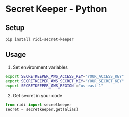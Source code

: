 # Secret Keeper - Python

## Setup
`pip install ridi-secret-keeper`

## Usage

1. Set environment variables
```bash
export SECRETKEEPER_AWS_ACCESS_KEY="YOUR_ACCESS_KEY"
export SECRETKEEPER_AWS_SECRET_KEY="YOUR_SECRET_KEY"
export SECRETKEEPER_AWS_REGION ="us-east-1"
```

2. Get secret in your code
```python
from ridi import secretkeeper
secret = secretkeeper.get(alias)
```
